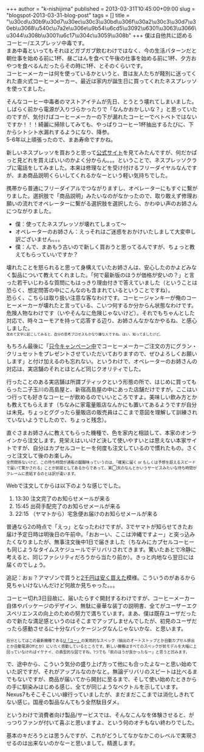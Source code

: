 +++
author = "k-nishijima"
published = 2013-03-31T10:45:00+09:00
slug = "blogspot-2013-03-31-blog-post"
tags = []
title = "\u30cd\u30b9\u30d7\u30ec\u30c3\u30bd\u306f\u30a2\u30c3\u30d7\u30eb\u3068\u540c\u7a2e\u306e\u9b54\u6cd5\u3092\u6301\u3063\u3066\u3044\u308b\u3001\u6c17\u304c\u3059\u308b"
+++
僕は自他共に認めるコーヒー/エスプレッソ中毒です。  
まあ中毒といってもそれほどガブガブ飲むわけではなく、今の生活パターンだと朝仕事を始める前に1杯、昼ごはんを食べて午後の仕事を始める前に1杯、夕方おやつを食べるんだったらその時に1杯、とそのくらいです。  
コーヒーメーカーは何を使っているかというと、昔は友人たちが餞別に送ってくれた直火式コーヒーメーカー、最近は家内が誕生日に買ってくれたネスプレッソを使ってました。  
  
そんなコーヒー中毒者のマストアイテムが先日、とうとう壊れてしまいました。しばらく前から電源が入りづらかったりで「なんかおかしいな？」と思っていたのですが、気付けばコーヒーメーカーの下が漏れたコーヒーでベトベトではないですか！！！綺麗に掃除してみても、やっぱりコーヒー1杯抽出するたびに、下からシトシト水漏れするようになり、降参。  
5-6年以上頑張ったので、まあ寿命ですかね。  
  
<span id="more"></span>  
  
新しいネスプレッソを買おうと思って[公式サイト](http://www.nespresso.com/jp/ja/home)を見てみたんですが、何だかぱっと見どれを買えばいいのかよく分からん。。。ということで、ネスプレッソクラブに電話をしてみました。本来は修理などを受け付けるフリーダイヤルなんですが、まあ商品説明くらいしてくれるかなーという軽い気持ちでした。  
  
携帯から普通にフリーダイアルでつながりますし、オペレーターにもすぐに繋がりました。選択肢で「商品説明」みたいなのがなかったので、取り敢えず修理お願いの流れでオペレーターに繋がる選択肢を選択したら、かわゆい声のお姉さんにつながりました。  

-   僕：使ってたネスプレッソが壊れてしまって〜
-   オペレーターのお姉さん：えっそれはご迷惑をおかけいたしまして大変申し訳ございません。。。
-   僕：んで、まあもう古いので新しく買おうと思ってるんですが、ちょっと教えてもらっていいですか？

壊れたことを怒られると思って身構えていたお姉さんは、安心したのかよどみなく製品について教えてくれました。「何で最新版のほうが価格が安いの？」と言った若干いじわるな質問にもはっきり理由付きで答えていました（ということは恐らく、想定問答の中にこんなのも含まれているということですね）。  
恐らく、こちらは取り扱い注意な客なわけです。コーヒージャンキーが俺のコーヒーメーカーが壊れたと言っている、こいつ何するか分からん状態なわけです。危険人物なわけです（いやそんなに危険じゃないけど）。それでもちゃんとした対応で、時々ユーモアを持って応答する辺り、お姉さんなかなかやるね、と感心しました。  
<span
style="font-size: xx-small;">改めて文字に起こしてみると、自分の思考プロセスもかなり嫌な人ですね、はい、知ってましたけど。</span>  
  

もちろん最後に「[只今キャンペーン中](http://nspm.jp/spring2013/)でコーヒーメーカーご注文の方にグラン・クリュセットをプレゼントさせていただいておりますので、ぜひよろしくお願いします」と付け加えるのも忘れない。というわけで、オペレーターのお姉さんの対応は、実店舗のそれとほとんど同じクオリティでした。  
  
行ったことのある実店舗は所謂ブティックという形態の所で、はじめに買ってもらった二子玉川の高島屋と、新宿高島屋の中にあった店舗だけですが。ここはいつ行っても好きなコーヒーが飲めるのでいいところですよ。美味しい飲み方とかも教えてもらえます（ちなみに家電量販店なんかにも置いてあるようですが自分は未見。ちょっとググったら量販店の販売員はここまで意図を理解して訓練されていないようでしたので、ちょっと残念）。  
  
直ぐさまお姉さんに教えてもらった機種で、色を家内と相談して、本家のオンラインから注文します。見栄えはいいけど決して使いやすいとは思えない本家サイトですが、自分はカプセルコーヒーを何度も注文しているので慣れたもの。さくっと注文して後のお楽しみ。  
<span
style="font-size: x-small;">全然関係ないけど、この待ち時間が通販の醍醐味っていうのは、「確実に届く
or
もしくは予想を超えるスピードで届いて驚かされる」ことが前提としてあるからであって、某◯天のなんとかいうサービスみたいな待ち時間がクレームに直結するのとは訳が違います。</span>  
  
Webで注文してからは以下のような感じでした。  

1.  13:30 注文完了のお知らせメールが来る
2.  15:45 出荷手配完了のお知らせメールが来る
3.  22:15 （ヤマトから）宅急便お届けのお知らせメールが来る

普通なら2の時点で「えっ」となったわけですが、3でヤマトが知らせてきたお届け予定日時は明後日の午前中。「おおーい、ここは沖縄ですよー」と突っ込みたくなりましたが、無事注文後中1日で届きました（ちなみにカプセルコーヒーも同じようなタイムスケジュールでデリバリされてきます。驚いたあとで冷静に考えると、同じファシリティだろうから当たり前か）。きっと内地なら翌日には届くのでしょう。

  

追記：おぉ？アマゾンで買うと[2千円は安く買えた](http://www.amazon.co.jp/gp/product/B009AKLKIC?ie=UTF8&camp=1207&creative=8411&creativeASIN=B009AKLKIC&linkCode=shr&tag=westisland-22&qid=1364689647&sr=8-4)模様。こういうのがあるから見ちゃいけないんだけど何故か見ちゃった。。。

  

コーヒー切れ3日目故に、届いたらすぐ開封するわけですが、コーヒーメーカー自体やパッケージのデザイン、無駄に豪華な装丁の説明書、全てがユーザーエクスペリエンスの向上のための努力で満ちています。まあ、僕は既存ユーザだったので新たな満足感というのはそこまでアップしませんでしたが、初見のユーザだったら感動させるに十分なパッケージングなんじゃないかな、と思います。

<span
style="font-size: x-small;">自分としてはこの最新機種である[U「ユー」](http://www.nespresso.com/umachine/?l=jp_JP&icid=JPjp_nesclub2_Sep12_Int_U_homepage)の実用的なスペック（抽出のオートストップとか自動カプセル排出とか自動電源Offとか）にいたく感動しているところです。新しい機種はすべてのスペックが前モデルを大幅に上回っていなければイケナイ、の典型的な図ですね。1つでも「前のほうが良かったなー」と思うと凹みます。</span>

  

で、途中から、こういう気分の盛り上げ方って他にも合ったよなーと思い始めていた訳ですが、それがアップルなのかなと。無論デリバリのスピートは比べるまでもないですが、商品が届いてから開封に至るまで、そして使い始めたときからの手に馴染みはじめる感じ、全てが同じようなベクトルを示しています。Nexus7もそこそこいい線行っていましたが、まだまだここまでは消化しきれてない感じ。国産の製品なんてもう全然駄目ダメ。

  

というわけで消費者向け製品/サービスでは、そんなこんなを体験させると、がっつりファンが付いて喜ぶと思いますよ、という何のオチもない終わりでした。

基本のキだろうとは思うんですが、これがどうしてなかなかこのレベルで実現させるのは出来ないのかなーと思いまして。精進します。
